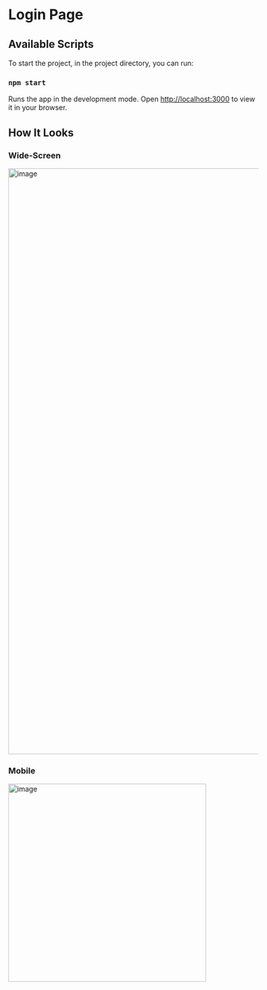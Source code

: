 # Login Page

## Available Scripts

To start the project, in the project directory, you can run:

### `npm start`

Runs the app in the development mode.
Open [http://localhost:3000](http://localhost:3000) to view it in your browser.

## How It Looks
### Wide-Screen
<img width="1177" alt="image" src="https://github.com/NiyatiGarg/LoginPage/assets/119442591/a49aa3dc-dcb7-453a-8997-26ba1d6182b3">

### Mobile
<img width="398" alt="image" src="https://github.com/NiyatiGarg/LoginPage/assets/119442591/2b6da0fc-70a6-4c8b-8a52-e4b26f4c5ce9">

